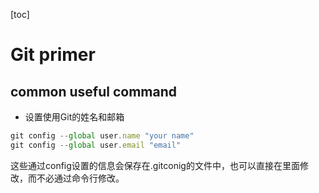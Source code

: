 [toc]
# Git primer
## common useful command
- 设置使用Git的姓名和邮箱 
```javascript
git config --global user.name "your name"
git config --global user.email "email"
```
这些通过config设置的信息会保存在.gitconig的文件中，也可以直接在里面修改，而不必通过命令行修改。
